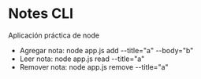 # Notes CLI

Aplicación práctica de node

- Agregar nota: node app.js add --title="a" --body="b"
- Leer nota: node app.js read --title="a"
- Remover nota: node app.js remove --title="a"
